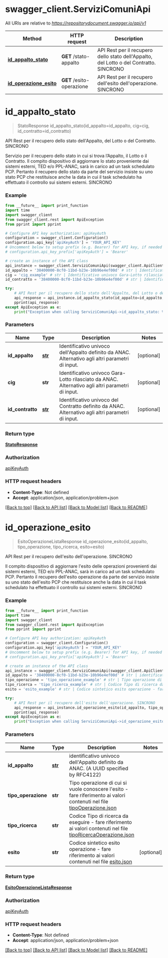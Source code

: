 # swagger_client.ServiziComuniApi

All URIs are relative to *https://repositorydocument.swagger.io/api/v1*

Method | HTTP request | Description
------------- | ------------- | -------------
[**id_appalto_stato**](ServiziComuniApi.md#id_appalto_stato) | **GET** /stato-appalto | API Rest per il recupero dello stato dell&#x27;Appalto, del Lotto o del Contratto. SINCRONO
[**id_operazione_esito**](ServiziComuniApi.md#id_operazione_esito) | **GET** /esito-operazione | API Rest per il recupero dell&#x27;esito dell&#x27;operazione. SINCRONO

# **id_appalto_stato**
> StatoResponse id_appalto_stato(id_appalto=id_appalto, cig=cig, id_contratto=id_contratto)

API Rest per il recupero dello stato dell'Appalto, del Lotto o del Contratto. SINCRONO

Servizio per il recupero dello stato in cui si trova l’Appalto, il Lotto o il Contratto. Il compito dispositivo di aggiornare lo stato proveniente dai sistemi esterni, TED e/o PPL-ANAC, sarà in carico ad un task schedulato PCP. Pertanto il recupero dello stato da parte del servizio insiste su uno stato PCP che restituisce anche la data in cui il task schedulato ha effettuato il controllo sui sistemi esterni. SINCRONO

### Example
```python
from __future__ import print_function
import time
import swagger_client
from swagger_client.rest import ApiException
from pprint import pprint

# Configure API key authorization: apiKeyAuth
configuration = swagger_client.Configuration()
configuration.api_key['apiKeyAuth'] = 'YOUR_API_KEY'
# Uncomment below to setup prefix (e.g. Bearer) for API key, if needed
# configuration.api_key_prefix['apiKeyAuth'] = 'Bearer'

# create an instance of the API class
api_instance = swagger_client.ServiziComuniApi(swagger_client.ApiClient(configuration))
id_appalto = '38400000-8cf0-11bd-b23e-10b96e4ef00d' # str | Identificativo univoco dell'Appalto definito da ANAC. Alternativo agli altri parametri di input. (optional)
cig = 'cig_example' # str | Identificativo univoco Gara-Lotto rilasciato da ANAC. Alternativo agli altri parametri di input. (optional)
id_contratto = '38400000-8cf0-11bd-b23e-10b96e4ef00d' # str | Identificativo univoco del Contratto definito da ANAC. Alternativo agli altri parametri di input. (optional)

try:
    # API Rest per il recupero dello stato dell'Appalto, del Lotto o del Contratto. SINCRONO
    api_response = api_instance.id_appalto_stato(id_appalto=id_appalto, cig=cig, id_contratto=id_contratto)
    pprint(api_response)
except ApiException as e:
    print("Exception when calling ServiziComuniApi->id_appalto_stato: %s\n" % e)
```

### Parameters

Name | Type | Description  | Notes
------------- | ------------- | ------------- | -------------
 **id_appalto** | [**str**](.md)| Identificativo univoco dell&#x27;Appalto definito da ANAC. Alternativo agli altri parametri di input. | [optional] 
 **cig** | **str**| Identificativo univoco Gara-Lotto rilasciato da ANAC. Alternativo agli altri parametri di input. | [optional] 
 **id_contratto** | [**str**](.md)| Identificativo univoco del Contratto definito da ANAC. Alternativo agli altri parametri di input. | [optional] 

### Return type

[**StatoResponse**](StatoResponse.md)

### Authorization

[apiKeyAuth](../README.md#apiKeyAuth)

### HTTP request headers

 - **Content-Type**: Not defined
 - **Accept**: application/json, application/problem+json

[[Back to top]](#) [[Back to API list]](../README.md#documentation-for-api-endpoints) [[Back to Model list]](../README.md#documentation-for-models) [[Back to README]](../README.md)

# **id_operazione_esito**
> EsitoOperazioneListaResponse id_operazione_esito(id_appalto, tipo_operazione, tipo_ricerca, esito=esito)

API Rest per il recupero dell'esito dell'operazione. SINCRONO

Il compito dispositivo di aggiornare l'esito delle operazioni provenienti dai sistemi esterni, TED e/o PPL-ANAC, sarà in carico ad un task schedulato PCP. Pertanto il recupero dell'esito operazione da parte del servizio insiste su uno stato dell'esito PCP che restituisce anche la data in cui il task schedulato ha effettuato il controllo sui sistemi esterni. SINCRONO

### Example
```python
from __future__ import print_function
import time
import swagger_client
from swagger_client.rest import ApiException
from pprint import pprint

# Configure API key authorization: apiKeyAuth
configuration = swagger_client.Configuration()
configuration.api_key['apiKeyAuth'] = 'YOUR_API_KEY'
# Uncomment below to setup prefix (e.g. Bearer) for API key, if needed
# configuration.api_key_prefix['apiKeyAuth'] = 'Bearer'

# create an instance of the API class
api_instance = swagger_client.ServiziComuniApi(swagger_client.ApiClient(configuration))
id_appalto = '38400000-8cf0-11bd-b23e-10b96e4ef00d' # str | identificativo univoco dell'Appalto definito da ANAC. (A UUID specified by RFC4122)
tipo_operazione = 'tipo_operazione_example' # str | Tipo operazione di cui si vuole conoscere l'esito - fare riferimento ai valori contenuti nel file [tipoOperazione.json](https://raw.githubusercontent.com/anticorruzione/npa/main/docs/modello-dati/tipologiche/tipoOperazione.json)
tipo_ricerca = 'tipo_ricerca_example' # str | Codice Tipo di ricerca da eseguire - fare riferimento ai valori contenuti nel file [tipoRicercaOperazione.json](https://raw.githubusercontent.com/anticorruzione/npa/main/docs/modello-dati/tipologiche/tipoRicercaOperazione.json)
esito = 'esito_example' # str | Codice sintetico esito operazione - fare riferimento ai valori contenuti nel file [esito.json](https://raw.githubusercontent.com/anticorruzione/npa/main/docs/modello-dati/tipologiche/esito.json) (optional)

try:
    # API Rest per il recupero dell'esito dell'operazione. SINCRONO
    api_response = api_instance.id_operazione_esito(id_appalto, tipo_operazione, tipo_ricerca, esito=esito)
    pprint(api_response)
except ApiException as e:
    print("Exception when calling ServiziComuniApi->id_operazione_esito: %s\n" % e)
```

### Parameters

Name | Type | Description  | Notes
------------- | ------------- | ------------- | -------------
 **id_appalto** | [**str**](.md)| identificativo univoco dell&#x27;Appalto definito da ANAC. (A UUID specified by RFC4122) | 
 **tipo_operazione** | **str**| Tipo operazione di cui si vuole conoscere l&#x27;esito - fare riferimento ai valori contenuti nel file [tipoOperazione.json](https://raw.githubusercontent.com/anticorruzione/npa/main/docs/modello-dati/tipologiche/tipoOperazione.json) | 
 **tipo_ricerca** | **str**| Codice Tipo di ricerca da eseguire - fare riferimento ai valori contenuti nel file [tipoRicercaOperazione.json](https://raw.githubusercontent.com/anticorruzione/npa/main/docs/modello-dati/tipologiche/tipoRicercaOperazione.json) | 
 **esito** | **str**| Codice sintetico esito operazione - fare riferimento ai valori contenuti nel file [esito.json](https://raw.githubusercontent.com/anticorruzione/npa/main/docs/modello-dati/tipologiche/esito.json) | [optional] 

### Return type

[**EsitoOperazioneListaResponse**](EsitoOperazioneListaResponse.md)

### Authorization

[apiKeyAuth](../README.md#apiKeyAuth)

### HTTP request headers

 - **Content-Type**: Not defined
 - **Accept**: application/json, application/problem+json

[[Back to top]](#) [[Back to API list]](../README.md#documentation-for-api-endpoints) [[Back to Model list]](../README.md#documentation-for-models) [[Back to README]](../README.md)

